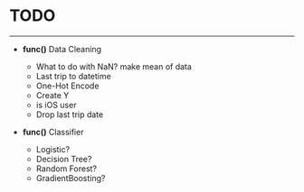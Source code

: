 # TODO
---

* __func()__ Data Cleaning
  * What to do with NaN? make mean of data
  * Last trip to datetime
  * One-Hot Encode
  * Create Y
  * is iOS user
  * Drop last trip date


* __func()__ Classifier
  * Logistic?
  * Decision Tree?
  * Random Forest?
  * GradientBoosting?
